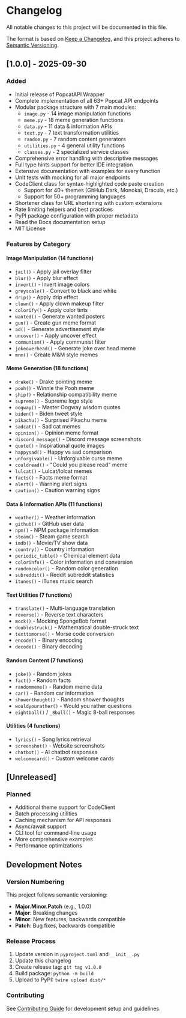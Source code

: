 # Changelog

All notable changes to this project will be documented in this file.

The format is based on [Keep a Changelog](https://keepachangelog.com/en/1.0.0/),
and this project adheres to [Semantic Versioning](https://semver.org/spec/v2.0.0.html).

## [1.0.0] - 2025-09-30

### Added
- Initial release of PopcatAPI Wrapper
- Complete implementation of all 63+ Popcat API endpoints
- Modular package structure with 7 main modules:
  - `image.py` - 14 image manipulation functions
  - `meme.py` - 18 meme generation functions  
  - `data.py` - 11 data & information APIs
  - `text.py` - 7 text transformation utilities
  - `random.py` - 7 random content generators
  - `utilities.py` - 4 general utility functions
  - `classes.py` - 2 specialized service classes
- Comprehensive error handling with descriptive messages
- Full type hints support for better IDE integration
- Extensive documentation with examples for every function
- Unit tests with mocking for all major endpoints
- CodeClient class for syntax-highlighted code paste creation
  - Support for 40+ themes (GitHub Dark, Monokai, Dracula, etc.)
  - Support for 50+ programming languages
- Shortener class for URL shortening with custom extensions
- Rate limiting helpers and best practices
- PyPI package configuration with proper metadata
- Read the Docs documentation setup
- MIT License

### Features by Category

#### Image Manipulation (14 functions)
- `jail()` - Apply jail overlay filter
- `blur()` - Apply blur effect
- `invert()` - Invert image colors
- `greyscale()` - Convert to black and white
- `drip()` - Apply drip effect
- `clown()` - Apply clown makeup filter
- `colorify()` - Apply color tints
- `wanted()` - Generate wanted posters
- `gun()` - Create gun meme format
- `ad()` - Generate advertisement style
- `uncover()` - Apply uncover effect
- `communism()` - Apply communist filter
- `jokeoverhead()` - Generate joke over head meme
- `mnm()` - Create M&M style memes

#### Meme Generation (18 functions)
- `drake()` - Drake pointing meme
- `pooh()` - Winnie the Pooh meme
- `ship()` - Relationship compatibility meme
- `supreme()` - Supreme logo style
- `oogway()` - Master Oogway wisdom quotes
- `biden()` - Biden tweet style
- `pikachu()` - Surprised Pikachu meme
- `sadcat()` - Sad cat memes
- `opinion()` - Opinion meme format
- `discord_message()` - Discord message screenshots
- `quote()` - Inspirational quote images
- `happysad()` - Happy vs sad comparison
- `unforgivable()` - Unforgivable curse meme
- `couldread()` - "Could you please read" meme
- `lulcat()` - Lulcat/lolcat memes
- `facts()` - Facts meme format
- `alert()` - Warning alert signs
- `caution()` - Caution warning signs

#### Data & Information APIs (11 functions)
- `weather()` - Weather information
- `github()` - GitHub user data
- `npm()` - NPM package information
- `steam()` - Steam game search
- `imdb()` - Movie/TV show data
- `country()` - Country information
- `periodic_table()` - Chemical element data
- `colorinfo()` - Color information and conversion
- `randomcolor()` - Random color generation
- `subreddit()` - Reddit subreddit statistics
- `itunes()` - iTunes music search

#### Text Utilities (7 functions)
- `translate()` - Multi-language translation
- `reverse()` - Reverse text characters
- `mock()` - Mocking SpongeBob format
- `doublestruck()` - Mathematical double-struck text
- `texttomorse()` - Morse code conversion
- `encode()` - Binary encoding
- `decode()` - Binary decoding

#### Random Content (7 functions)
- `joke()` - Random jokes
- `fact()` - Random facts
- `randommeme()` - Random meme data
- `car()` - Random car information
- `showerthought()` - Random shower thoughts
- `wouldyourather()` - Would you rather questions
- `eightball()` / `_8ball()` - Magic 8-ball responses

#### Utilities (4 functions)
- `lyrics()` - Song lyrics retrieval
- `screenshot()` - Website screenshots
- `chatbot()` - AI chatbot responses
- `welcomecard()` - Custom welcome cards

## [Unreleased]

### Planned
- Additional theme support for CodeClient
- Batch processing utilities
- Caching mechanism for API responses
- Async/await support
- CLI tool for command-line usage
- More comprehensive examples
- Performance optimizations

## Development Notes

### Version Numbering
This project follows semantic versioning:
- **Major.Minor.Patch** (e.g., 1.0.0)
- **Major**: Breaking changes
- **Minor**: New features, backwards compatible
- **Patch**: Bug fixes, backwards compatible

### Release Process
1. Update version in `pyproject.toml` and `__init__.py`
2. Update this changelog
3. Create release tag: `git tag v1.0.0`
4. Build package: `python -m build`
5. Upload to PyPI: `twine upload dist/*`

### Contributing
See [Contributing Guide](contributing.md) for development setup and guidelines.
